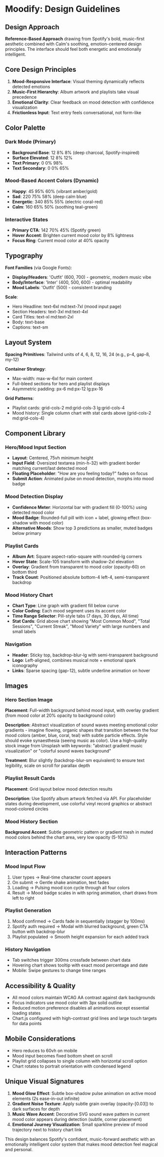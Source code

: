 # Moodify: Design Guidelines

## Design Approach

**Reference-Based Approach** drawing from Spotify's bold, music-first aesthetic combined with Calm's soothing, emotion-centered design principles. The interface should feel both energetic and emotionally intelligent.

## Core Design Principles

1. **Mood-Responsive Interface**: Visual theming dynamically reflects detected emotions
2. **Music-First Hierarchy**: Album artwork and playlists take visual precedence
3. **Emotional Clarity**: Clear feedback on mood detection with confidence visualization
4. **Frictionless Input**: Text entry feels conversational, not form-like

## Color Palette

### Dark Mode (Primary)
- **Background Base**: 12 8% 8% (deep charcoal, Spotify-inspired)
- **Surface Elevated**: 12 8% 12%
- **Text Primary**: 0 0% 98%
- **Text Secondary**: 0 0% 65%

### Mood-Based Accent Colors (Dynamic)
- **Happy**: 45 95% 60% (vibrant amber/gold)
- **Sad**: 220 75% 58% (deep calm blue)
- **Energetic**: 340 85% 55% (electric coral-red)
- **Calm**: 160 65% 50% (soothing teal-green)

### Interactive States
- **Primary CTA**: 142 70% 45% (Spotify green)
- **Hover Accent**: Brighten current mood color by 8% lightness
- **Focus Ring**: Current mood color at 40% opacity

## Typography

**Font Families** (via Google Fonts):
- **Display/Headers**: 'Outfit' (600, 700) - geometric, modern music vibe
- **Body/Interface**: 'Inter' (400, 500, 600) - optimal readability
- **Mood Labels**: 'Outfit' (500) - consistent branding

**Scale**:
- Hero Headline: text-6xl md:text-7xl (mood input page)
- Section Headers: text-3xl md:text-4xl
- Card Titles: text-xl md:text-2xl
- Body: text-base
- Captions: text-sm

## Layout System

**Spacing Primitives**: Tailwind units of 4, 6, 8, 12, 16, 24 (e.g., p-4, gap-8, my-12)

**Container Strategy**:
- Max-width: max-w-6xl for main content
- Full-bleed sections for hero and playlist displays
- Asymmetric padding: px-6 md:px-12 lg:px-16

**Grid Patterns**:
- Playlist cards: grid-cols-2 md:grid-cols-3 lg:grid-cols-4
- Mood history: Single column chart with stat cards above (grid-cols-2 md:grid-cols-4)

## Component Library

### Hero/Mood Input Section
- **Layout**: Centered, 75vh minimum height
- **Input Field**: Oversized textarea (min-h-32) with gradient border matching current/last detected mood
- **Floating Placeholder**: "How are you feeling today?" fades on focus
- **Submit Action**: Animated pulse on mood detection, morphs into mood badge

### Mood Detection Display
- **Confidence Meter**: Horizontal bar with gradient fill (0-100%) using detected mood color
- **Mood Badge**: Rounded-full pill with icon + label, glowing effect (box-shadow with mood color)
- **Alternative Moods**: Show top 3 predictions as smaller, muted badges below primary

### Playlist Cards
- **Album Art**: Square aspect-ratio-square with rounded-lg corners
- **Hover State**: Scale-105 transform with shadow-2xl elevation
- **Overlay**: Gradient from transparent to mood color (opacity-60) on bottom third
- **Track Count**: Positioned absolute bottom-4 left-4, semi-transparent backdrop

### Mood History Chart
- **Chart Type**: Line graph with gradient fill below curve
- **Color Coding**: Each mood segment uses its accent color
- **Time Range Selector**: Pill-style tabs (7 days, 30 days, All time)
- **Stat Cards**: Grid above chart showing "Most Common Mood", "Total Sessions", "Current Streak", "Mood Variety" with large numbers and small labels

### Navigation
- **Header**: Sticky top, backdrop-blur-lg with semi-transparent background
- **Logo**: Left-aligned, combines musical note + emotional spark iconography
- **Links**: Sparse spacing (gap-12), subtle underline animation on hover

## Images

### Hero Section Image
**Placement**: Full-width background behind mood input, with overlay gradient (from mood color at 20% opacity to background color)

**Description**: Abstract visualization of sound waves meeting emotional color gradients - imagine flowing, organic shapes that transition between the four mood colors (amber, blue, coral, teal) with subtle particle effects. Style should evoke synaesthesia (seeing music as color). Use a high-quality stock image from Unsplash with keywords: "abstract gradient music visualization" or "colorful sound waves background"

**Treatment**: Blur slightly (backdrop-blur-sm equivalent) to ensure text legibility, scale on scroll for parallax depth

### Playlist Result Cards
**Placement**: Grid layout below mood detection results

**Description**: Use Spotify album artwork fetched via API. For placeholder states during development, use colorful vinyl record graphics or abstract mood-colored circles

### Mood History Section
**Background Accent**: Subtle geometric pattern or gradient mesh in muted mood colors behind the chart area, very low opacity (5-10%)

## Interaction Patterns

### Mood Input Flow
1. User types → Real-time character count appears
2. On submit → Gentle shake animation, text fades
3. Loading → Pulsing mood icon cycle through all four colors
4. Result → Mood badge scales in with spring animation, chart draws from left to right

### Playlist Generation
1. Mood confirmed → Cards fade in sequentially (stagger by 100ms)
2. Spotify auth required → Modal with blurred background, green CTA button with backdrop-blur
3. Playlist populated → Smooth height expansion for each added track

### History Navigation
- Tab switches trigger 300ms crossfade between chart data
- Hovering chart shows tooltip with exact mood percentage and date
- Mobile: Swipe gestures to change time ranges

## Accessibility & Quality

- All mood colors maintain WCAG AA contrast against dark backgrounds
- Focus indicators use mood color with 3px solid outline
- Reduced motion preference disables all animations except essential loading states
- Chart.js configured with high-contrast grid lines and large touch targets for data points

## Mobile Considerations

- Hero reduces to 60vh on mobile
- Mood input becomes fixed bottom sheet on scroll
- Playlist grid collapses to single column with horizontal scroll option
- Chart rotates to portrait orientation with condensed legend

## Unique Visual Signatures

1. **Mood Glow Effect**: Subtle box-shadow pulse animation on active mood elements (2s ease-in-out infinite)
2. **Gradient Noise Texture**: Apply subtle grain overlay (opacity-[0.03]) to dark surfaces for depth
3. **Music Wave Accent**: Decorative SVG sound wave pattern in current mood color appears during detection (subtle, corner placement)
4. **Emotional Journey Visualization**: Small sparkline preview of mood trajectory next to history chart link

This design balances Spotify's confident, music-forward aesthetic with an emotionally intelligent color system that makes mood detection feel magical and personal.